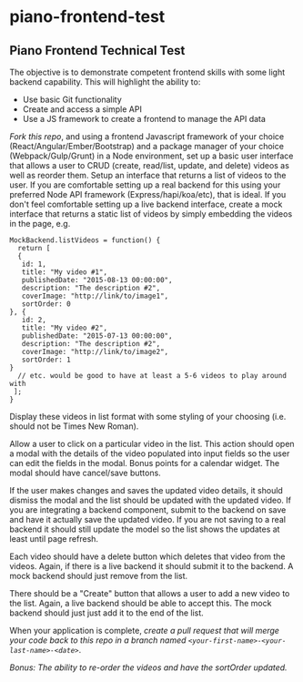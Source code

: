 # piano-frontend-test

## Piano Frontend Technical Test

The objective is to demonstrate competent frontend skills with some light backend capability. This will highlight the ability to:

- Use basic Git functionality
- Create and access a simple API
- Use a JS framework to create a frontend to manage the API data

*Fork this repo*, and using a frontend Javascript framework of your choice (React/Angular/Ember/Bootstrap) and a package manager of your choice (Webpack/Gulp/Grunt) in a Node environment, set up a basic user interface that allows a user to CRUD (create, read/list, update, and delete) videos as well as reorder them. Setup an interface that returns a list of videos to the user. If you are comfortable setting up a real backend for this using your preferred Node API framework (Express/hapi/koa/etc), that is ideal. If you don't feel comfortable setting up a live backend interface, create a mock interface that returns a static list of videos by simply embedding the videos in the page, e.g.

```
MockBackend.listVideos = function() {
  return [
  {
   id: 1,
   title: "My video #1",
   publishedDate: "2015-08-13 00:00:00",
   description: "The description #2",
   coverImage: "http://link/to/image1",
   sortOrder: 0
}, {
   id: 2,
   title: "My video #2",
   publishedDate: "2015-07-13 00:00:00",
   description: "The description #2",
   coverImage: "http://link/to/image2",
   sortOrder: 1
}
  // etc. would be good to have at least a 5-6 videos to play around with
 ];
}
```

Display these videos in list format with some styling of your choosing (i.e. should not be Times New Roman).

Allow a user to click on a particular video in the list. This action should open a modal with the details of the video populated into input fields so the user can edit the fields in the modal. Bonus points for a calendar widget. The modal should have cancel/save buttons.

If the user makes changes and saves the updated video details, it should dismiss the modal and the list should be updated with the updated video. If you are integrating a backend component, submit to the backend on save and have it actually save the updated video. If you are not saving to a real backend it should still update the model so the list shows the updates at least until page refresh.

Each video should have a delete button which deletes that video from the videos. Again, if there is a live backend it should submit it to the backend. A mock backend should just remove from the list.

There should be a "Create" button that allows a user to add a new video to the list. Again, a live backend should be able to accept this. The mock backend should just just add it to the end of the list.

When your application is complete, *create a pull request that will merge your code back to this repo in a branch named `<your-first-name>-<your-last-name>-<date>`*.

*Bonus: The ability to re-order the videos and have the sortOrder updated.*